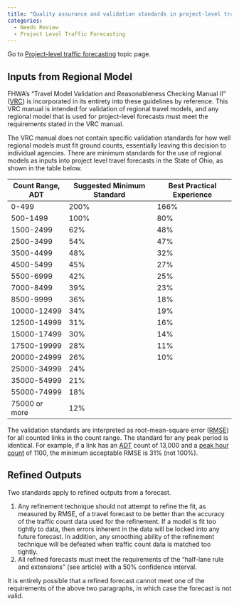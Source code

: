 ```yaml
---
title: "Quality assurance and validation standards in project-level traffic forecasting"
categories:
  - Needs Review
  - Project Level Traffic Forecasting
---
```


Go to [Project-level traffic forecasting](Project-level_traffic_forecasting) topic page.

Inputs from Regional Model
--------------------------

FHWA’s “Travel Model Validation and Reasonableness Checking Manual II” ([VRC](Model_Validation_and_Reasonableness_Checking)) is incorporated in its entirety into these guidelines by reference. This VRC manual is intended for validation of regional travel models, and any regional model that is used for project-level forecasts must meet the requirements stated in the VRC manual.

The VRC manual does not contain specific validation standards for how well regional models must fit ground counts, essentially leaving this decision to individual agencies. There are minimum standards for the use of regional models as inputs into project level travel forecasts in the State of Ohio, as shown in the table below.

| Count Range, ADT | Suggested Minimum Standard | Best Practical Experience |
|------------------|----------------------------|---------------------------|
| 0-499            | 200%                       | 166%                      |
| 500-1499         | 100%                       | 80%                       |
| 1500-2499        | 62%                        | 48%                       |
| 2500-3499        | 54%                        | 47%                       |
| 3500-4499        | 48%                        | 32%                       |
| 4500-5499        | 45%                        | 27%                       |
| 5500-6999        | 42%                        | 25%                       |
| 7000-8499        | 39%                        | 23%                       |
| 8500-9999        | 36%                        | 18%                       |
| 10000-12499      | 34%                        | 19%                       |
| 12500-14999      | 31%                        | 16%                       |
| 15000-17499      | 30%                        | 14%                       |
| 17500-19999      | 28%                        | 11%                       |
| 20000-24999      | 26%                        | 10%                       |
| 25000-34999      | 24%                        |                           |
| 35000-54999      | 21%                        |                           |
| 55000-74999      | 18%                        |                           |
| 75000 or more    | 12%                        |                           |

The validation standards are interpreted as root-mean-square error ([RMSE](https://en.wikipedia.org/wiki/Root-mean-square_deviation)) for all counted links in the count range. The standard for any peak period is identical. For example, if a link has an [ADT](Average_Daily_Traffic) count of 13,000 and a [peak hour count](Design_Hourly_Volume) of 1100, the minimum acceptable RMSE is 31% (not 100%).

Refined Outputs
---------------

Two standards apply to refined outputs from a forecast.

1.  Any refinement technique should not attempt to refine the fit, as measured by RMSE, of a travel forecast to be better than the accuracy of the traffic count data used for the refinement. If a model is fit too tightly to data, then errors inherent in the data will be locked into any future forecast. In addition, any smoothing ability of the refinement technique will be defeated when traffic count data is matched too tightly.
2.  All refined forecasts must meet the requirements of the “half-lane rule and extensions” (see article) with a 50% confidence interval.

It is entirely possible that a refined forecast cannot meet one of the requirements of the above two paragraphs, in which case the forecast is not valid.

